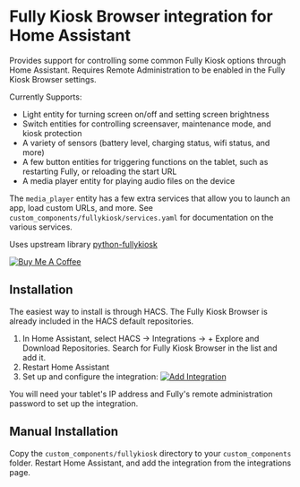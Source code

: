 # Fully Kiosk Browser integration for Home Assistant

Provides support for controlling some common Fully Kiosk options through Home Assistant. Requires Remote Administration to be enabled in the Fully Kiosk Browser settings.

Currently Supports:

- Light entity for turning screen on/off and setting screen brightness
- Switch entities for controlling screensaver, maintenance mode, and kiosk protection
- A variety of sensors (battery level, charging status, wifi status, and more)
- A few button entities for triggering functions on the tablet, such as restarting Fully, or reloading the start URL
- A media player entity for playing audio files on the device

The `media_player` entity has a few extra services that allow you to launch an app, load custom URLs, and more. See `custom_components/fullykiosk/services.yaml` for documentation on the various services.

Uses upstream library [python-fullykiosk](https://github.com/cgarwood/python-fullykiosk)

<a href="https://www.buymeacoffee.com/cgarwood" target="_blank"><img src="https://www.buymeacoffee.com/assets/img/custom_images/white_img.png" alt="Buy Me A Coffee"></a>

## Installation

The easiest way to install is through HACS. The Fully Kiosk Browser is already included in the HACS default repositories.

1. In Home Assistant, select HACS -> Integrations -> + Explore and Download Repositories. Search for Fully Kiosk Browser in the list and add it.
2. Restart Home Assistant
3. Set up and configure the integration: [![Add Integration](https://my.home-assistant.io/badges/config_flow_start.svg)](https://my.home-assistant.io/redirect/config_flow_start/?domain=fullykiosk)

You will need your tablet's IP address and Fully's remote administration password to set up the integration.

## Manual Installation

Copy the `custom_components/fullykiosk` directory to your `custom_components` folder. Restart Home Assistant, and add the integration from the integrations page.
